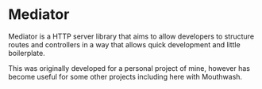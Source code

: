 # Mediator

Mediator is a HTTP server library that aims to allow developers to structure routes and controllers in a way that allows quick development and little boilerplate.

This was originally developed for a personal project of mine, however has become useful for some other projects including here with Mouthwash.